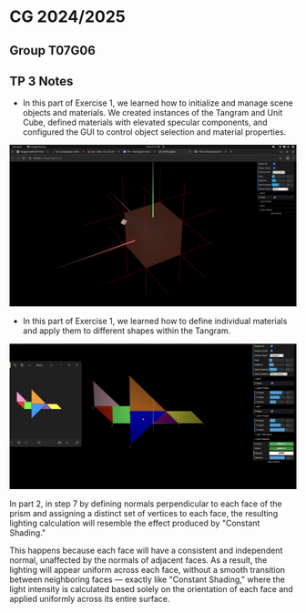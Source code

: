 
# CG 2024/2025

## Group T07G06

## TP 3 Notes


- In this part of Exercise 1, we learned how to initialize and manage scene objects and materials. We created instances of the Tangram and Unit Cube, defined materials with elevated specular components, and configured the GUI to control object selection and material properties.

![Screenshot 1](tp3/screenshots/cg-t07g06-tp3-1.png)

- In this part of Exercise 1, we learned how to define individual materials and apply them to different shapes within the Tangram.

![Screenshot 2](tp3/screenshots/cg-t07g06-tp3-2.png)


In part 2, in step 7 by defining normals perpendicular to each face of the prism and assigning a distinct set of vertices to each face, the resulting lighting calculation will resemble the effect produced by "Constant Shading."

This happens because each face will have a consistent and independent normal, unaffected by the normals of adjacent faces. As a result, the lighting will appear uniform across each face, without a smooth transition between neighboring faces — exactly like "Constant Shading," where the light intensity is calculated based solely on the orientation of each face and applied uniformly across its entire surface.



